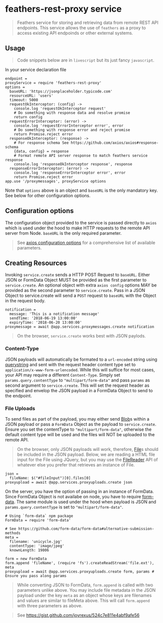 # feathers-rest-proxy service
> Feathers service for storing and retrieving data from remote REST API endpoints.
This service allows the use of `feathers` as a proxy to access existing API endpoinds or other external systems. 

## Usage 
> Code snippets below are in `livescript` but its just fancy `javascript`. 

In your service declaration file
```livescript
endpoint = 
proxyService = require 'feathers-rest-proxy'
options =
  baseURL: 'https://jsonplaceholder.typicode.com'
  resourceURL: 'users'
  timeout: 5000  
  requestOkInterceptor: (config) ->
    console.log 'requestOkInterceptor request'
    # Do something with response data and resolve promise
    return config
  requestErrorInterceptor: (error) ->
    console.log 'requestErrorInterceptor error', error
    # Do something with response error and reject promise
    return Promise.reject error
  responseOkInterceptor: (response) ->
    # For response schema See https://github.com/axios/axios#response-schema
    {data, config} = response
    # Format remote API server response to match feathers service response
    console.log 'responseOkInterceptor response', response
  responseErrorInterceptor: (error) ->
    console.log 'responseErrorInterceptor error', error
    return Promise.reject error
app.use '/proxymessages', proxyService options
```
Note that `options` above is an object and `baseURL` is the only mandatory key. See below for other configuration options.

## Configuration options
The configuration object provided to the service is passed directly to `axios`  which is used under the hood to make HTTP requests to the remote API server from Node. `baseURL` is the only required parameter. 
> See [axios configuration options](https://github.com/axios/axios#request-config) for a comprehensive list of available parameters.

## Creating Resources
Invoking `service.create` sends a HTTP POST Request to `baseURL`. Either JSON or FormData Object MUST be provided as the first parameter to `service.create`. An optional object with extra `axios config` options MAY be provided as the second parameter to `service.create`. 
Pass in a JSON Object to service.create will send a `POST` request to `baseURL` with the Object in the request body.
```livescript
notification = 
  message: 'This is a notification message'
  sendTime: '2018-06-19 13:00:00'
  expiryTime: '2018-06-20 13:00:00' 
proxymessage = await @app.services.proxymessages.create notification
```
> On the browser, `service.create` works best with JSON paylods.

### Content-Type
JSON payloads will automatically be formated to a `url-encoded` string using [querystring](https://nodejs.org/api/querystring.html) and sent with the request header content type set to `application/x-www-form-urlencoded`. While this will suffice for most cases, your API may require a different `Content-Type`. Simply set `params.query.contentType` to `"multipart/form-data"` and pass `params` as second argument to `service.create`. This will set the request header as specified and envelop the JSON payload in a FormData Object to send to the endpoint.

### File Uploads
To send files as part of the payload, you may either send [Blob](https://developer.mozilla.org/en-US/docs/Web/API/Blob)s within a JSON payload or pass a `FormData` Object as the payload to `service.create`. Ensure you set the contentType to `"multipart/form-data"`, otherwise the default content type will be used and the files will NOT be uploaded to the remote API.
> On the browser, only JSON payloads will work, therefore, [File](https://developer.mozilla.org/en-US/docs/Web/API/File)s should be included in the JSON payload. Below, we are reading a HTML file input for the File using JQuery, but you may use the [FileReader]() API of whatever else you prefer that retrieves an instance of File.
```livescript
json = 
  fileName: $("#fileInput")[0].files[0]
proxyupload = await @app.services.proxyuploads.create json
```
On the server, you have the option of passing in an instance of FormData. Since FormData Object is not availabe on node, you have to require [form-data](https://github.com/form-data/form-data). The same module is used under the hood when payload is JSON and `params.query.contentType` is set to `"multipart/form-data"`.
```livescript
# Using `form-data` npm package
FormData = require 'form-data'

# See https://github.com/form-data/form-data#alternative-submission-methods
meta =
  filename: 'unicycle.jpg'
  contentType: 'image/jpeg'
  knownLength: 19806

form = new FormData
form.append 'fileName', (require 'fs').createReadStream('file.ext'), meta
proxyupload = await @app.services.proxyuploads.create form, params # Ensure you pass along params
```
> While converting JSON to FormData, `form.append` is called with two parameters unlike above. You may include file metadata in the JSON payload under the key `meta` as an object whose keys are filenames and values are similar to fileMeta above. This will call `form.append` with three parameters as above.




> See https://gist.github.com/joyrexus/524c7e811e4abf9afe56